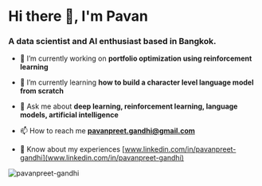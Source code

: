 # Hi there 👋, I'm Pavan</h1>
### A **data scientist** and **AI enthusiast** based in Bangkok.

- 🔭 I’m currently working on **portfolio optimization using reinforcement learning**

- 🌱 I’m currently learning **how to build a character level language model from scratch**

- 💬 Ask me about **deep learning, reinforcement learning, language models, artificial intelligence**

- 📫 How to reach me **pavanpreet.gandhi@gmail.com**

- 📄 Know about my experiences [www.linkedin.com/in/pavanpreet-gandhi](www.linkedin.com/in/pavanpreet-gandhi)

<p><img align="center" src="https://github-readme-stats.vercel.app/api/top-langs?username=pavanpreet-gandhi&show_icons=true&locale=en&layout=compact&theme=github_dark" alt="pavanpreet-gandhi" /></p>
